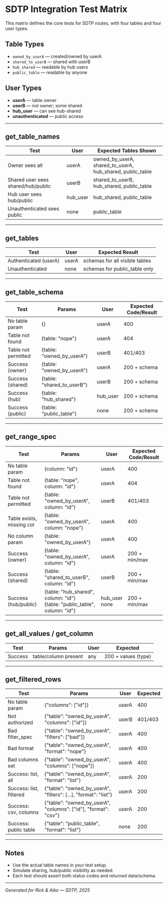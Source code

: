 # SDTP Integration Test Matrix

This matrix defines the core tests for SDTP routes, with four tables and four user types.

## Table Types

- `owned_by_userA` — created/owned by userA
- `shared_to_userB` — shared with userB
- `hub_shared` — readable by hub users
- `public_table` — readable by anyone

## User Types

- **userA** — table owner
- **userB** — not owner; some shared
- **hub_user** — can see hub-shared
- **unauthenticated** — public access

---

## get_table_names

| Test                               | User         | Expected Tables Shown                                   |
|-------------------------------------|--------------|--------------------------------------------------------|
| Owner sees all                     | userA        | owned_by_userA, shared_to_userA, hub_shared, public_table |
| Shared user sees shared/hub/public | userB        | shared_to_userB, hub_shared, public_table              |
| Hub user sees hub/public           | hub_user     | hub_shared, public_table                               |
| Unauthenticated sees public        | none         | public_table                                           |

---

## get_tables

| Test                        | User    | Expected Result                      |
|-----------------------------|---------|--------------------------------------|
| Authenticated (userA)       | userA   | schemas for all visible tables       |
| Unauthenticated             | none    | schemas for public_table only        |

---

## get_table_schema

| Test                       | Params                      | User     | Expected Code/Result     |
|----------------------------|-----------------------------|----------|-------------------------|
| No table param             | {}                          | userA    | 400                     |
| Table not found            | {table: "nope"}             | userA    | 404                     |
| Table not permitted        | {table: "owned_by_userA"}   | userB    | 401/403                 |
| Success (owner)            | {table: "owned_by_userA"}   | userA    | 200 + schema            |
| Success (shared)           | {table: "shared_to_userB"}  | userB    | 200 + schema            |
| Success (hub)              | {table: "hub_shared"}       | hub_user | 200 + schema            |
| Success (public)           | {table: "public_table"}     | none     | 200 + schema            |

---

## get_range_spec

| Test                        | Params                             | User     | Expected Code/Result    |
|-----------------------------|------------------------------------|----------|------------------------|
| No table param              | {column: "id"}                     | userA    | 400                    |
| Table not found             | {table: "nope", column: "id"}      | userA    | 404                    |
| Table not permitted         | {table: "owned_by_userA", column: "id"} | userB | 401/403                |
| Table exists, missing col   | {table: "owned_by_userA", column: "nope"} | userA | 400                 |
| No column param             | {table: "owned_by_userA"}          | userA    | 400                    |
| Success (owner)             | {table: "owned_by_userA", column: "id"} | userA | 200 + min/max         |
| Success (shared)            | {table: "shared_to_userB", column: "id"} | userB | 200 + min/max         |
| Success (hub/public)        | {table: "hub_shared", column: "id"}<br>{table: "public_table", column: "id"} | hub_user<br>none | 200 + min/max |

---

## get_all_values / get_column

| Test    | Params                    | User    | Expected              |
|---------|---------------------------|---------|-----------------------|
| Success | table/column present      | any     | 200 + values (type)   |

---

## get_filtered_rows

| Test                   | Params                                                     | User    | Expected |
|------------------------|------------------------------------------------------------|---------|----------|
| No table param         | {"columns": ["id"]}                                        | userA   | 400      |
| Not authorized         | {"table": "owned_by_userA", "columns": ["id"]}             | userB   | 401/403  |
| Bad filter_spec        | {"table": "owned_by_userA", "filters": ["bad"]}            | userA   | 400      |
| Bad format             | {"table": "owned_by_userA", "format": "nope"}              | userA   | 400      |
| Bad columns set        | {"table": "owned_by_userA", "columns": ["nope"]}           | userA   | 400      |
| Success: list, all     | {"table": "owned_by_userA", "format": "list"}              | userA   | 200      |
| Success: list, filtered| {"table": "owned_by_userA", "filters": [...], "format": "list"} | userA | 200 |
| Success: csv, columns  | {"table": "owned_by_userA", "columns": ["id"], "format": "csv"} | userA | 200 |
| Success: public table  | {"table": "public_table", "format": "list"}                | none    | 200      |

---

## Notes

- Use the actual table names in your test setup.
- Simulate sharing, hub/public visibility as needed.
- Each test should assert both status codes and returned data/schema.

---

*Generated for Rick & Aiko — SDTP, 2025*
